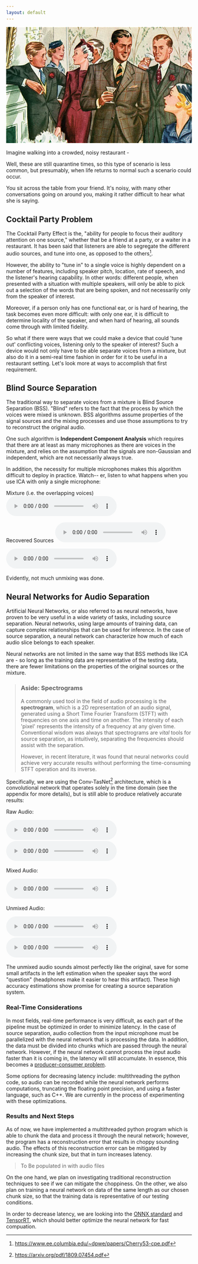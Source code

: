```yaml
---
layout: default
---
```

<img class="top-image" src="assets/images/cocktail.webp"> 

Imagine walking into a crowded, noisy restaurant - 

Well, these are still quarantine times, so this type of scenario is less common, but presumably, when life returns to normal such a scenario could occur.

You sit across the table from your friend. It's noisy, with many other conversations going on around you, making it rather difficult to hear what she is saying.

## Cocktail Party Problem

The Cocktail Party Effect is the, "ability for people to focus their auditory attention on one source," whether that be a friend at a party, or a waiter in a restaurant. It has been said that listeners are able to segregate the different audio sources, and tune into one, as opposed to the others[^1]. 

However, the ability to "tune in" to a single voice is highly dependent on a number of features, including speaker pitch, location, rate of speech, and the listener's hearing capability. In other words: different people, when presented with a situation with multiple speakers, will only be able to pick out a selection of the words that are being spoken, and not necessarily only from the speaker of interest.

Moreover, if a person only has one functional ear, or is hard of hearing, the task becomes even more difficult: with only one ear, it is difficult to determine locality of the speaker, and when hard of hearing, all sounds come through with limited fidelity.

So what if there were ways that we could make a device that could 'tune out' conflicting voices, listening only to the speaker of interest? Such a device would not only have to be able separate voices from a mixture, but also do it in a semi-real time fashion in order for it to be useful in a restaurant setting. Let's look more at ways to accomplish that first requirement.

## Blind Source Separation

The traditional way to separate voices from a mixture is Blind Source Separation (BSS). "Blind" refers to the fact that the process by which the voices were mixed is unknown. BSS algorithms assume properties of the signal sources and the mixing processes and use those assumptions to try to reconstruct the original audio.

One such algorithm is **Independent Component Analysis** which requires that there are at least as many microphones as there are voices in the mixture, and relies on the assumption that the signals are non-Gaussian and independent, which are not necessarily always true.

In addition, the necessity for multiple microphones makes this algorithm difficult to deploy in practice.
Watch-- er, listen to what happens when you use ICA with only a single microphone:

Mixture (i.e. the overlapping voices)
<audio controls>
<source src="/assets/audio/ICA/mix.wav" type="audio/wav">Your browser does not support the audio element.</audio>

Recovered Sources
<audio controls>
<source src="/assets/audio/ICA/recon_source_1.wav" type="audio/wav">Your browser does not support the audio element.</audio>

<audio controls>
<source src="/assets/audio/ICA/recon_source_2.wav" type="audio/wav">Your browser does not support the audio element.</audio><br/>

Evidently, not much unmixing was done.

## Neural Networks for Audio Separation

Artificial Neural Networks, or also referred to as neural networks, have proven to be very useful in a wide variety of tasks, including source separation. Neural networks, using large amounts of training data, can capture complex relationships that can be used for inference. In the case of source separation, a neural network can characterize how much of each audio slice belongs to each speaker.

Neural networks are not limited in the same way that BSS methods like ICA are - so long as the training data are representative of the testing data, there are fewer limitations on the properties of the original sources or the mixture.

> ### Aside: Spectrograms
> A commonly used tool in the field of audio processing is the **spectrogram**, which is a 2D representation of an audio signal, generated using a Short Time Fourier Transform (STFT) with frequencies on one axis and time on another. The intensity of each 'pixel' represents the intensity of a frequency at any given time. Conventional wisdom was always that spectrograms are _vital_ tools for source separation, as intuitively, separating the frequencies should assist with the separation.
>
> However, in recent literature, it was found that neural networks could achieve very accurate results without performing the time-consuming STFT operation and its inverse.

Specifically, we are using the Conv-TasNet[^2] architecture, which is a convolutional network that operates solely in the time domain (see the appendix for more details), but is still able to produce relatively accurate results:

Raw Audio:

<audio controls>
<source src="/assets/audio/sx98_raw.wav" type="audio/wav">Your browser does not support the audio element.</audio>

<audio controls>
<source src="/assets/audio/sable_raw.wav" type="audio/wav">Your browser does not support the audio element.</audio>

Mixed Audio:

<audio controls>
<source src="/assets/audio/mixed-sable.wav" type="audio/wav">Your browser does not support the audio element.</audio>

Unmixed Audio:

<audio controls>
<source src="/assets/audio/mixed-sable_est1.wav" type="audio/wav">Your browser does not support the audio element.</audio>

<audio controls>
<source src="/assets/audio/mixed-sable_est2.wav" type="audio/wav">Your browser does not support the audio element.</audio><br/>

The unmixed audio sounds almost perfectly like the original, save for some small artifacts in the left estimation when the speaker says the word "question" (headphones make it easier to hear this artifact). These high accuracy estimations show promise for creating a source separation system.

### Real-Time Considerations

In most fields, real-time performance is very difficult, as each part of the pipeline must be optimized in order to minimize latency. In the case of source separation, audio collection from the input microphone must be parallelized with the neural network that is processing the data. In addition, the data must be divided into chunks which are passed through the neural network. However, if the neural network cannot process the input audio faster than it is coming in, the latency will still accumulate. In essence, this becomes a [producer-consumer problem](https://en.wikipedia.org/wiki/Producer%E2%80%93consumer_problem).

Some options for decreasing latency include: multithreading the python code, so audio can be recorded while the neural network performs computations, truncating the floating point precision, and using a faster language, such as C++. We are currently in the process of experimenting with these optimizations.

### Results and Next Steps

As of now, we have implemented a multithreaded python program which is able to chunk the data and process it through the neural network; however, the program has a reconstruction error that results in choppy sounding audio. The effects of this reconstruction error can be mitigated by increasing the chunk size, but that in turn increases latency. 

> To Be populated in with audio files

On the one hand, we plan on investigating traditional reconstruction techniques to see if we can mitigate the choppiness. On the other, we also plan on training a neural network on data of the same length as our chosen chunk size, so that the training data is representative of our testing conditions.

In order to decrease latency, we are looking into the [ONNX standard](https://github.com/onnx/onnx) and [TensorRT](https://developer.nvidia.com/tensorrt), which should better optimize the neural network for fast compuation.
 
[^1]: https://www.ee.columbia.edu/~dpwe/papers/Cherry53-cpe.pdf

[^2]: https://arxiv.org/pdf/1809.07454.pdf
